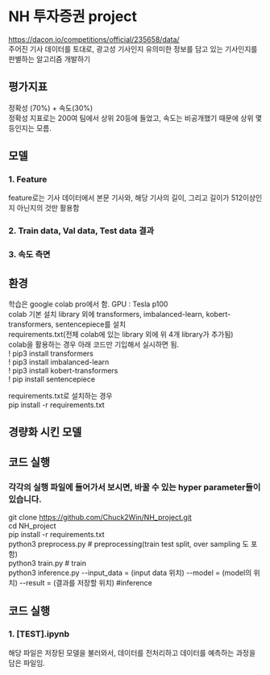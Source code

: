 # NH 투자증권 project
https://dacon.io/competitions/official/235658/data/  
주어진 기사 데이터를 토대로, 광고성 기사인지 유의미한 정보를 담고 있는 기사인지를 판별하는 알고리즘 개발하기  

## 평가지표  
정확성 (70%) + 속도(30%)  
정확성 지표로는 200여 팀에서 상위 20등에 들었고, 속도는 비공개했기 때문에 상위 몇등인지는 모름.  

## 모델  
### 1. Feature  
feature로는 기사 데이터에서 본문 기사와, 해당 기사의 길이, 그리고 길이가 512이상인지 아닌지의 것만 활용함  

### 2. Train data, Val data, Test data 결과

### 3. 속도 측면

## 환경  
학습은 google colab pro에서 함. GPU : Tesla p100  
colab 기본 설치 library 외에 transformers, imbalanced-learn, kobert-transformers, sentencepiece를 설치  
requirements.txt(전체 colab에 있는 library 외에 위 4개 library가 추가됨)  
colab을 활용하는 경우 아래 코드만 기입해서 실시하면 됨.  
! pip3 install transformers  
! pip3 install imbalanced-learn  
! pip3 install kobert-transformers  
! pip install sentencepiece

requirements.txt로 설치하는 경우  
pip install -r requirements.txt

## 경량화 시킨 모델

## 코드 실행    
### 각각의 실행 파일에 들어가서 보시면, 바꿀 수 있는 hyper parameter들이 있습니다.  
git clone https://github.com/Chuck2Win/NH_project.git  
cd NH_project  
pip install -r requirements.txt  
python3 preprocess.py # preprocessing(train test split, over sampling 도 포함)  
python3 train.py # train  
python3 inference.py --input_data = (input data 위치) --model = (model의 위치) --result = (결과를 저장할 위치) #inference  

## 코드 실행
### 1. [TEST].ipynb  
해당 파일은 저장된 모델을 불러와서, 데이터를 전처리하고 데이터를 예측하는 과정을 담은 파일임.  
